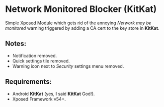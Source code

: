 Network Monitored Blocker (KitKat)
=======================

Simple [Xposed Module](http://repo.xposed.info/module/it.skarafaz.xposed.nwmonblocker) which gets rid of the annoying *Network may be monitored* warning 
triggered by adding a CA cert to the key store in **KitKat**.

## Notes:
* Notification removed.
* Quick settings tile removed.
* Warning icon next to *Security* settings menu removed.

## Requirements:
* Android **KitKat** (yes, I said **KitKat** God!).
* Xposed Framework v54+.
